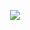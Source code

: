 <p align="center">
  <img src="https://capsule-render.vercel.app/api?text=Hey Everyone!&animation=👩‍💻fadeIn&type=soft&color=gradient&height=100"/>
</p>
